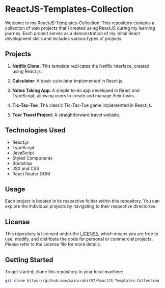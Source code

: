 # ReactJS-Templates-Collection

Welcome to my ReactJS-Templates-Collection! This repository contains a collection of web projects that I created using ReactJS during my learning journey. Each project serves as a demonstration of my initial React development skills and includes various types of projects.

## Projects

1. **Netflix Clone**: This template replicates the Netflix interface, created using React.js.

2. **Calculator**: A basic calculator implemented in React.js.

3. **Notes Taking App**: A simple to-do app developed in React and TypeScript, allowing users to create and manage their tasks.

4. **Tic-Tac-Toe**: The classic Tic-Tac-Toe game implemented in React.js.

5. **Tour Travel Project**: A straightforward travel website.

## Technologies Used

- React.js
- TypeScript
- JavaScript
- Styled Components
- Bootstrap
- JSX and CSS
- React Router DOM

## Usage

Each project is located in its respective folder within this repository. You can explore the individual projects by navigating to their respective directories.

## License

This repository is licensed under the [LICENSE](LICENSE), which means you are free to use, modify, and distribute the code for personal or commercial projects. Please refer to the License file for more details.

## Getting Started

To get started, clone this repository to your local machine:

```bash
git clone https://github.com/sainirohit57/ReactJS-Templates-Collection.git
```
